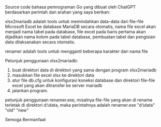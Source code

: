 Source code bahasa pemrograman Go yang dibuat oleh ChatGPT berdasarkan perintah dan arahan yang saya berikan:

xlsx2mariadb adalah tools untuk memindahkan data-data dari file-file Microsoft Excel ke database MariaDB secara otomatis, nama file excel akan menjadi nama tabel pada database, file excel pada baris pertama akan dijadikan nama kolom pada tabel database, pembuatan tabel dan pengisian data dilaksanakan secara otomatis.

renamer adalah tools untuk mengganti beberapa karakter dari nama file


Petunjuk penggunaan xlsx2mariadb:
1. buat direktori data di direktori yang sama dengan program xlsx2mariadb
2. masukkan file excel xlsx ke direktori data
3. atur file db.cfg untuk konfigurasi koneksi database dan direktori file-file excel yang akan ditransfer ke server mariadb
4. jalankan program.

petunjuk penggunaan renamer.exe, misalnya file-file yang akan di rename terletak di direktori d:\data, maka perintahnya adalah
renamer.exe "d:\data" "old" "new" 

Semoga Bermanfaat
